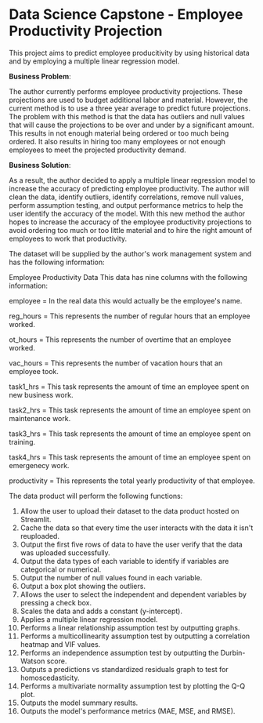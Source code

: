 # Data Science Capstone - Employee Productivity Projection

This project aims to predict employee producitivity by using historical data and by employing a multiple linear regression model.

**Business Problem**:

The author currently performs employee productivity projections.  These projections are used to budget additional labor and material.  However, the current method is to use a three year average to predict future projections.  The problem with this method is that the data has outliers and null values that will cause the projections to be over and under by a significant amount.  This results in not enough material being ordered or too much being ordered.  It also results in hiring too many employees or not enough employees to meet the projected productivity demand.

**Business Solution**:

As a result, the author decided to apply a multiple linear regression model to increase the accuracy of predicting employee productivity.  The author will clean the data, identify outliers, identify correlations, remove null values, perform assumption testing, and output performance metrics to help the user identify the accuracy of the model.  With this new method the author hopes to increase the accuracy of the employee productivity projections to avoid ordering too much or too little material and to hire the right amount of employees to work that productivity.

The dataset will be supplied by the author's work management system and has the following information:

Employee Productivity Data
This data has nine columns with the following information: 

  employee = In the real data this would actually be the employee's name.
  
  reg_hours = This represents the number of regular hours that an employee worked. 
  
  ot_hours = This represents the number of overtime that an employee worked.
  
  vac_hours = This represents the number of vacation hours that an employee took.
  
  task1_hrs = This task represents the amount of time an employee spent on new business work. 
  
  task2_hrs = This task represents the amount of time an employee spent on maintenance work. 
  
  task3_hrs = This task represents the amount of time an employee spent on training.
  
  task4_hrs = This task represents the amount of time an employee spent on emergenecy work.
  
  productivity = This represents the total yearly productivity of that employee.
  
The data product will perform the following functions:
1. Allow the user to upload their dataset to the data product hosted on Streamlit.
2. Cache the data so that every time the user interacts with the data it isn't reuploaded.
3. Output the first five rows of data to have the user verify that the data was uploaded successfully.
4. Output the data types of each variable to identify if variables are categorical or numerical.
5. Output the number of null values found in each variable. 
6. Output a box plot showing the outliers.
7. Allows the user to select the independent and dependent variables by pressing a check box.
8. Scales the data and adds a constant (y-intercept).
9. Applies a multiple linear regression model.
10. Performs a linear relationship assumption test by outputting graphs.
11. Performs a multicollinearity assumption test by outputting a correlation heatmap and VIF values.
12. Performs an independence assumption test by outputting the Durbin-Watson score.
13. Outputs a predictions vs standardized residuals graph to test for homoscedasticity.
14. Performs a multivariate normality assumption test by plotting the Q-Q plot.
15. Outputs the model summary results.
16. Outputs the model's performance metrics (MAE, MSE, and RMSE).
